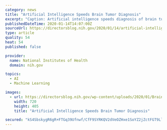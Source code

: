 ```yaml
---
category: news
title: "Artificial Intelligence Speeds Brain Tumor Diagnosis"
excerpt: "Caption: Artificial intelligence speeds diagnosis of brain tumors ... In this case, they used a special class of machine learning called deep neural networks, or deep learning. It’s inspired by the way neural networks in the human brain process information. In deep learning, computers look for patterns in large collections of data."
publishedDateTime: 2020-01-14T14:07:00Z
sourceUrl: https://directorsblog.nih.gov/2020/01/14/artificial-intelligence-speeds-brain-tumor-diagnosis/
type: article
quality: 54
heat: 54
published: false

provider:
  name: National Institutes of Health
  domain: nih.gov

topics:
  - AI
  - Machine Learning

images:
  - url: https://directorsblog.nih.gov/wp-content/uploads/2020/01/BrainAI-Card.jpg
    width: 720
    height: 405
    title: "Artificial Intelligence Speeds Brain Tumor Diagnosis"

secured: "kS4SbskygR6gR+FTGq39Ufnwf/CfF9SYRKQV2dVeOZHxe1SoYZ2jZctFGT9LlwWx7t0PrL5UFr6turu33ut2FvzQ6QXwGjemr03omyTX2U3INVa0so/acO0n9O5YK6KsOsD1q+3nUlarjQRHm11bZR+9QeB1fUeDWT04aAh7re4WFPJm+xcTCxeoSgIzIpV8J3o/XHNPJNy0SXd5H+jQWCetkwZq1e1YCazXEf+bF648N42Qq4S4hPycxzLHqnFzrGPpzWFKb0+kfVg6QNzEv8ImOEjrctGkjQTz5Bh1n9M=;M8gg4iSV0+5YHAY6dJ+Umg=="
---
```


